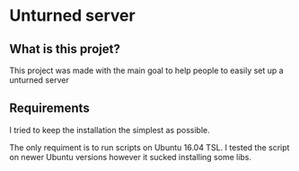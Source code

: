 # Unturned server

## What is this projet?


This project was made with the main goal to help people to easily set up a unturned server


## Requirements

I tried to keep the installation the simplest as possible.

The only requiment is to run scripts on Ubuntu 16.04 TSL. I tested the script on newer Ubuntu versions however it sucked installing some libs.

